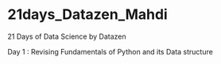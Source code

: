 # 21days_Datazen_Mahdi
21 Days of Data Science by Datazen

Day 1 : Revising Fundamentals of Python and its Data structure
